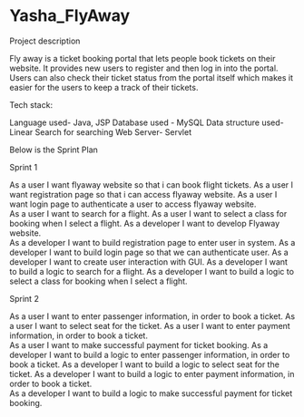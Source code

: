 # Yasha_FlyAway


Project description 

Fly away is a ticket booking portal that lets people book tickets on their website. It provides new users to register and then log in into the portal. Users can also check their
ticket status from the portal itself which makes it easier for the users to keep a track of their tickets. 

Tech stack:	 

Language used- Java, JSP 
Database used - MySQL 
Data structure used- Linear Search for searching 
Web Server- Servlet 

Below is the Sprint Plan

Sprint 1 

As a user I want flyaway website so that i can book flight tickets. 
As a user I want registration page so that i can access flyaway website. 
As a user I want login page to authenticate a user to access flyaway website.  
As a user I want to search for a flight.
As a user I want to select a class for booking when I select a flight. 
As a developer I want to develop Flyaway website.  
As a developer I want to build registration page to enter user in system. 
As a developer I want to build login page so that we can authenticate user. 
As a developer I want to create user interaction with GUI. 
As a developer I want to build a logic to search for a flight. 
As a developer I want to build a logic to select a class for booking when I select a flight. 

 
Sprint 2 

As a user I want to enter passenger information, in order to book a ticket. 
As a user I want to select seat for the ticket. 
As a user I want to enter payment information, in order to book a ticket.  
As a user I want to make successful payment for ticket booking. 
As a developer I want to build a logic to enter passenger information, in order to book a ticket. 
As a developer I want to build a logic to select seat for the ticket. 
As a developer I want to build a logic to enter payment information, in order to book a ticket.  
As a developer I want to build a logic to make successful payment for ticket booking. 
